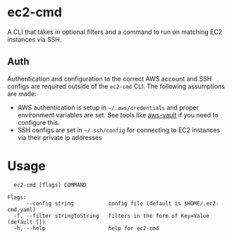 # ec2-cmd
A CLI that takes in optional filters and a command to run on matching EC2 instances
via SSH.

## Auth
Authentication and configuration to the correct AWS account and SSH configs are
required outside of the `ec2-cmd` CLI. The following assumptions are made:

* AWS authentication is setup in `~/.aws/credentials` and proper environment variables are set.
See tools like [aws-vault](https://github.com/99designs/aws-vault) if you need to configure this.
* SSH configs are set in `~/.ssh/config` for connecting to EC2 instances via their private ip addresses

# Usage
```
  ec2-cmd [flags] COMMAND

Flags:
      --config string           config file (default is $HOME/.ec2-cmd.yaml)
  -f, --filter stringToString   filters in the form of Key=Value (default [])
  -h, --help                    help for ec2-cmd
```
